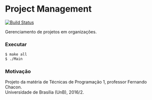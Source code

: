 Project Management
=============

[![Build Status](https://travis-ci.org/Dayof/project-management.svg?branch=master)](https://travis-ci.org/Dayof/project-management)

Gerenciamento de projetos em organizações.

### Executar

``` bash
$ make all
$ ./Main
```

### Motivação 
Projeto da matéria de Técnicas de Programação 1, professor Fernando Chacon. </br>
Universidade de Brasília (UnB), 2016/2.
